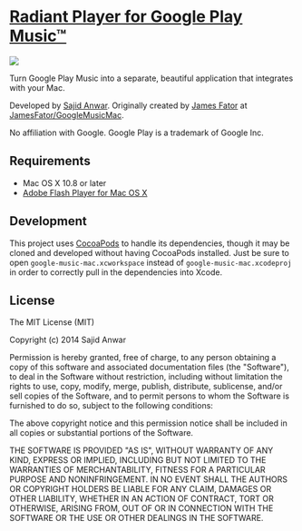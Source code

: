 [Radiant Player for Google Play Music™][1]
=========================

![](https://raw.github.com/kbhomes/google-music-mac/gh-pages/images/application.png)

Turn Google Play Music into a separate, beautiful application that integrates with your Mac.

Developed by [Sajid Anwar][2]. Originally created by [James Fator][3] at [JamesFator/GoogleMusicMac][4]. 

No affiliation with Google. Google Play is a trademark of Google Inc.

[1]: http://kbhomes.github.io/google-music-mac/
[2]: https://github.com/kbhomes/
[3]: http://jamesfator.com/
[4]: https://github.com/JamesFator/GoogleMusicMac

Requirements
------------

* Mac OS X 10.8 or later
* [Adobe Flash Player for Mac OS X][5]

[5]: http://get.adobe.com/flashplayer/

Development
-----------

This project uses [CocoaPods][6] to handle its dependencies, though it may be cloned 
and developed without having CocoaPods installed. Just be sure to open 
`google-music-mac.xcworkspace` instead of `google-music-mac.xcodeproj` in order to 
correctly pull in the dependencies into Xcode.

[6]: http://cocoapods.org/

License
-------

The MIT License (MIT)

Copyright (c) 2014 Sajid Anwar

Permission is hereby granted, free of charge, to any person obtaining a copy of
this software and associated documentation files (the "Software"), to deal in
the Software without restriction, including without limitation the rights to
use, copy, modify, merge, publish, distribute, sublicense, and/or sell copies of
the Software, and to permit persons to whom the Software is furnished to do so,
subject to the following conditions:

The above copyright notice and this permission notice shall be included in all
copies or substantial portions of the Software.

THE SOFTWARE IS PROVIDED "AS IS", WITHOUT WARRANTY OF ANY KIND, EXPRESS OR
IMPLIED, INCLUDING BUT NOT LIMITED TO THE WARRANTIES OF MERCHANTABILITY, FITNESS
FOR A PARTICULAR PURPOSE AND NONINFRINGEMENT. IN NO EVENT SHALL THE AUTHORS OR
COPYRIGHT HOLDERS BE LIABLE FOR ANY CLAIM, DAMAGES OR OTHER LIABILITY, WHETHER
IN AN ACTION OF CONTRACT, TORT OR OTHERWISE, ARISING FROM, OUT OF OR IN
CONNECTION WITH THE SOFTWARE OR THE USE OR OTHER DEALINGS IN THE SOFTWARE.
